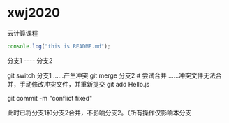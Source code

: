 # xwj2020
云计算课程

```JavaScript
console.log("this is README.md");
```

分支1 ---- 分支2

git switch 分支1
……产生冲突
git merge 分支2 # 尝试合并
……冲突文件无法合并，手动修改冲突文件，并重新提交
git add Hello.js

git commit -m "conflict fixed"

此时已将分支1和分支2合并，不影响分支2。（所有操作仅影响本分支